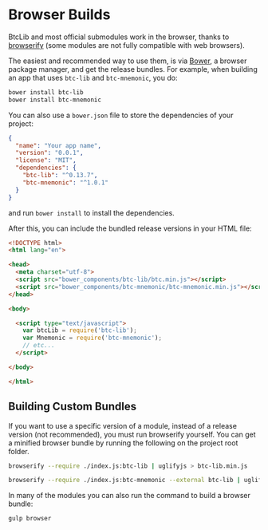 # Browser Builds
BtcLib and most official submodules work in the browser, thanks to [browserify](http://browserify.org/) (some modules are not fully compatible with web browsers).

The easiest and recommended way to use them, is via [Bower](http://bower.io/), a browser package manager, and get the release bundles. For example, when building an app that uses `btc-lib` and `btc-mnemonic`, you do:

```sh
bower install btc-lib
bower install btc-mnemonic
```

You can also use a `bower.json` file to store the dependencies of your project:

```json
{
  "name": "Your app name",
  "version": "0.0.1",
  "license": "MIT",
  "dependencies": {
    "btc-lib": "^0.13.7",
    "btc-mnemonic": "^1.0.1"
  }
}
```

and run `bower install` to install the dependencies.

After this, you can include the bundled release versions in your HTML file:

```html
<!DOCTYPE html>
<html lang="en">

<head>
  <meta charset="utf-8">
  <script src="bower_components/btc-lib/btc.min.js"></script>
  <script src="bower_components/btc-mnemonic/btc-mnemonic.min.js"></script>
</head>

<body>

  <script type="text/javascript">
    var btcLib = require('btc-lib');
    var Mnemonic = require('btc-mnemonic');
    // etc...
  </script>

</body>

</html>
```

## Building Custom Bundles
If you want to use a specific version of a module, instead of a release version (not recommended), you must run browserify yourself.  You can get a minified browser bundle by running the following on the project root folder.

```sh
browserify --require ./index.js:btc-lib | uglifyjs > btc-lib.min.js
```

```sh
browserify --require ./index.js:btc-mnemonic --external btc-lib | uglifyjs > btc-mnemonic.min.js
```

In many of the modules you can also run the command to build a browser bundle:
```sh
gulp browser
```
